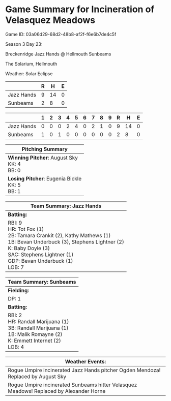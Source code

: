 # Game Summary for Incineration of Velasquez Meadows

Game ID: 03a06d29-68d2-48b8-af2f-f6e6b7de4c5f

Season 3 Day 23:

Breckenridge Jazz Hands @ Hellmouth Sunbeams

The Solarium, Hellmouth

Weather: Solar Eclipse



|  | R | H | E |
| --- | --- | --- | --- |
| Jazz Hands |   9 |  14 |   0 | 
| Sunbeams |   2 |   8 |   0 | 


|  |   1 |   2 |   3 |   4 |   5 |   6 |   7 |   8 |   9 |  R | H | E |
| --- | --- | --- | --- | --- | --- | --- | --- | --- | --- | --- | --- | --- |
| Jazz Hands |   0 |   0 |   0 |   2 |   4 |   0 |   2 |   1 |   0 |   9 |  14 |   0 | 
| Sunbeams |   1 |   0 |   1 |   0 |   0 |   0 |   0 |   0 |   0 |   2 |   8 |   0 | 


| Pitching Summary |
| --- |
| **Winning Pitcher**: August Sky<br />KK: 4<br />BB: 0 |
| **Losing Pitcher**: Eugenia Bickle<br />KK: 5<br />BB: 1 |


| Team Summary: Jazz Hands |
| --- |
| **Batting:** |
| RBI: 9 <br />HR: Tot Fox (1) <br />2B: Tamara Crankit (2), Kathy Mathews (1) <br />1B: Bevan Underbuck (3), Stephens Lightner (2) <br />K: Baby Doyle (3) <br />SAC: Stephens Lightner (1) <br />GDP: Bevan Underbuck (1) <br />LOB: 7 |


| Team Summary: Sunbeams |
| --- |
| **Fielding:** |
| DP: 1 |
| **Batting:** |
| RBI: 2 <br />HR: Randall Marijuana (1) <br />3B: Randall Marijuana (1) <br />1B: Malik Romayne (2) <br />K: Emmett Internet (2) <br />LOB: 4 |


| **Weather Events:** |
| --- |
| Rogue Umpire incinerated Jazz Hands pitcher Ogden Mendoza! Replaced by August Sky |
| Rogue Umpire incinerated Sunbeams hitter Velasquez Meadows! Replaced by Alexander Horne |

